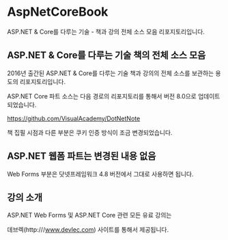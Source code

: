# AspNetCoreBook

ASP.NET &amp; Core를 다루는 기술 - 책과 강의 전체 소스 모음 리포지토리입니다. 

## ASP.NET &amp; Core를 다루는 기술 책의 전체 소스 모음

2016년 출간된 ASP.NET &amp; Core를 다루는 기술 책과 강의의 전체 소스를 보관하는 용도의 리포지토리입니다.

ASP.NET Core 파트 소스는 다음 경로의 리포지토리를 통해서 버전 8.0으로 업데이트되었습니다.

https://github.com/VisualAcademy/DotNetNote

책 집필 시점과 다른 부분은 쿠키 인증 방식이 조금 변경되었습니다.

## ASP.NET 웹폼 파트는 변경된 내용 없음

Web Forms 부분은 닷넷프레임워크 4.8 버전에서 그대로 사용하면 됩니다.

## 강의 소개

ASP.NET Web Forms 및 ASP.NET Core 관련 모든 유료 강의는

데브렉(http:///www.devlec.com) 사이트를 통해서 제공됩니다.
